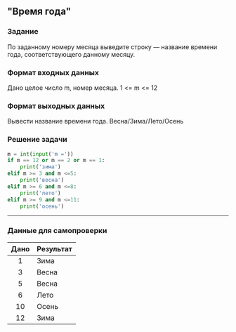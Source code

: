## "Время года"

### Задание

По заданному номеру месяца выведите строку — название времени года, соответствующего данному месяцу.

### Формат входных данных

Дано целое число m, номер месяца. 1 <= m <= 12

### Формат выходных данных

Вывести название времени года. Весна/Зима/Лето/Осень

### Решение задачи

```python
m = int(input('m ='))
if m == 12 or m == 2 or m == 1:
    print('зима')
elif m >= 3 and m <=5:
    print('весна')
elif m >= 6 and m <=8:
    print('лето')
elif m >= 9 and m <=11:
    print('осень')
```

---

### Данные для самопроверки

| Дано | Результат |
| :---: | --- |
|    1    | Зима |
|    3    | Весна  |
|    5    | Весна  |
|    6    | Лето  |
|    10    | Осень  |
|    12    | Зима  |
